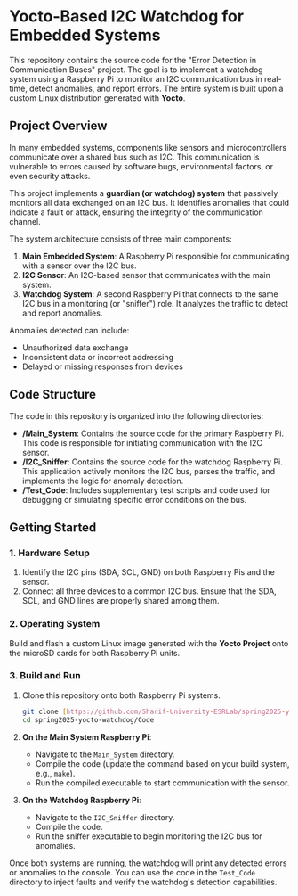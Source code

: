 # Yocto-Based I2C Watchdog for Embedded Systems

This repository contains the source code for the "Error Detection in Communication Buses" project. The goal is to implement a watchdog system using a Raspberry Pi to monitor an I2C communication bus in real-time, detect anomalies, and report errors. The entire system is built upon a custom Linux distribution generated with **Yocto**.

## Project Overview

In many embedded systems, components like sensors and microcontrollers communicate over a shared bus such as I2C. This communication is vulnerable to errors caused by software bugs, environmental factors, or even security attacks.

This project implements a **guardian (or watchdog) system** that passively monitors all data exchanged on an I2C bus. It identifies anomalies that could indicate a fault or attack, ensuring the integrity of the communication channel.


The system architecture consists of three main components:
1.  **Main Embedded System**: A Raspberry Pi responsible for communicating with a sensor over the I2C bus.
2.  **I2C Sensor**: An I2C-based sensor that communicates with the main system.
3.  **Watchdog System**: A second Raspberry Pi that connects to the same I2C bus in a monitoring (or "sniffer") role. It analyzes the traffic to detect and report anomalies.

Anomalies detected can include:
* Unauthorized data exchange
* Inconsistent data or incorrect addressing
* Delayed or missing responses from devices

## Code Structure

The code in this repository is organized into the following directories:

* **/Main_System**: Contains the source code for the primary Raspberry Pi. This code is responsible for initiating communication with the I2C sensor.
* **/I2C_Sniffer**: Contains the source code for the watchdog Raspberry Pi. This application actively monitors the I2C bus, parses the traffic, and implements the logic for anomaly detection.
* **/Test_Code**: Includes supplementary test scripts and code used for debugging or simulating specific error conditions on the bus.

## Getting Started

### 1. Hardware Setup
1.  Identify the I2C pins (SDA, SCL, GND) on both Raspberry Pis and the sensor.
2.  Connect all three devices to a common I2C bus. Ensure that the SDA, SCL, and GND lines are properly shared among them.

### 2. Operating System
Build and flash a custom Linux image generated with the **Yocto Project** onto the microSD cards for both Raspberry Pi units.

### 3. Build and Run
1.  Clone this repository onto both Raspberry Pi systems.
    ```bash
    git clone [https://github.com/Sharif-University-ESRLab/spring2025-yocto-watchdog.git](https://github.com/Sharif-University-ESRLab/spring2025-yocto-watchdog.git)
    cd spring2025-yocto-watchdog/Code
    ```
2.  **On the Main System Raspberry Pi**:
    * Navigate to the `Main_System` directory.
    * Compile the code (update the command based on your build system, e.g., `make`).
    * Run the compiled executable to start communication with the sensor.

3.  **On the Watchdog Raspberry Pi**:
    * Navigate to the `I2C_Sniffer` directory.
    * Compile the code.
    * Run the sniffer executable to begin monitoring the I2C bus for anomalies.

Once both systems are running, the watchdog will print any detected errors or anomalies to the console. You can use the code in the `Test_Code` directory to inject faults and verify the watchdog's detection capabilities.
